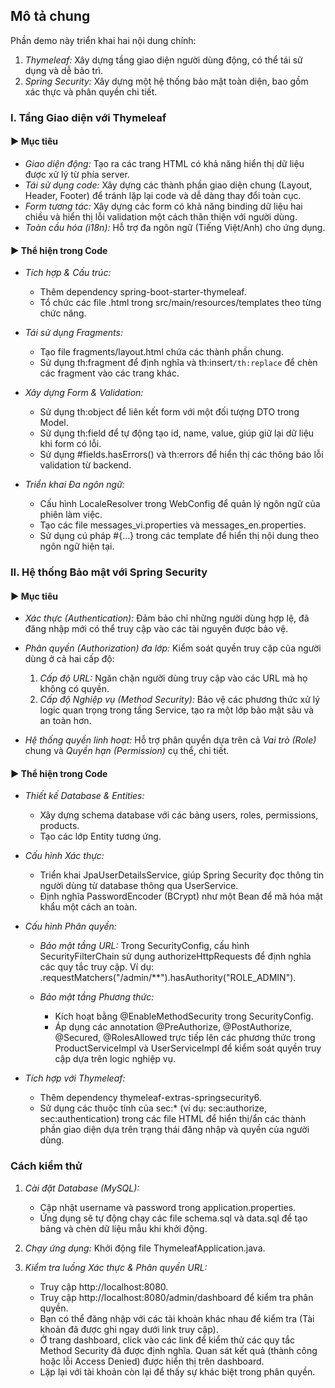 ## Mô tả chung

Phần demo này triển khai hai nội dung chính:

1. *Thymeleaf:* Xây dựng tầng giao diện người dùng động, có thể tái sử dụng và dễ bảo trì.
2. *Spring Security:* Xây dựng một hệ thống bảo mật toàn diện, bao gồm xác thực và phân quyền chi tiết.

### 

### I. Tầng Giao diện với Thymeleaf

#### ► Mục tiêu

* *Giao diện động:* Tạo ra các trang HTML có khả năng hiển thị dữ liệu được xử lý từ phía server.
* *Tái sử dụng code:* Xây dựng các thành phần giao diện chung (Layout, Header, Footer) để tránh lặp lại code và dễ dàng thay đổi toàn cục.
* *Form tương tác:* Xây dựng các form có khả năng binding dữ liệu hai chiều và hiển thị lỗi validation một cách thân thiện với người dùng.
* *Toàn cầu hóa (i18n):* Hỗ trợ đa ngôn ngữ (Tiếng Việt/Anh) cho ứng dụng.

#### ► Thể hiện trong Code

* *Tích hợp \& Cấu trúc:*

  * Thêm dependency spring-boot-starter-thymeleaf.
  * Tổ chức các file .html trong src/main/resources/templates theo từng chức năng.

* *Tái sử dụng Fragments:*

  * Tạo file fragments/layout.html chứa các thành phần chung.
  * Sử dụng th:fragment để định nghĩa và th:insert`/th:replace` để chèn các fragment vào các trang khác.

* *Xây dựng Form \& Validation:*

  * Sử dụng th:object để liên kết form với một đối tượng DTO trong Model.
  * Sử dụng th:field để tự động tạo id, name, value, giúp giữ lại dữ liệu khi form có lỗi.
  * Sử dụng #fields.hasErrors() và th:errors để hiển thị các thông báo lỗi validation từ backend.

* *Triển khai Đa ngôn ngữ:*

  * Cấu hình LocaleResolver trong WebConfig để quản lý ngôn ngữ của phiên làm việc.
  * Tạo các file messages\_vi.properties và messages\_en.properties.
  * Sử dụng cú pháp #{...} trong các template để hiển thị nội dung theo ngôn ngữ hiện tại.



### II. Hệ thống Bảo mật với Spring Security

#### ► Mục tiêu

* *Xác thực (Authentication):* Đảm bảo chỉ những người dùng hợp lệ, đã đăng nhập mới có thể truy cập vào các tài nguyên được bảo vệ.
* *Phân quyền (Authorization) đa lớp:* Kiểm soát quyền truy cập của người dùng ở cả hai cấp độ:

  1. *Cấp độ URL:* Ngăn chặn người dùng truy cập vào các URL mà họ không có quyền.
  2. *Cấp độ Nghiệp vụ (Method Security):* Bảo vệ các phương thức xử lý logic quan trọng trong tầng Service, tạo ra một lớp bảo mật sâu và an toàn hơn.

* *Hệ thống quyền linh hoạt:* Hỗ trợ phân quyền dựa trên cả *Vai trò (Role)* chung và *Quyền hạn (Permission)* cụ thể, chi tiết.



#### ► Thể hiện trong Code

* *Thiết kế Database \& Entities:*

  * Xây dựng schema database với các bảng users, roles, permissions, products.
  * Tạo các lớp Entity tương ứng.

* *Cấu hình Xác thực:*

  * Triển khai JpaUserDetailsService, giúp Spring Security đọc thông tin người dùng từ database thông qua UserService.
  * Định nghĩa PasswordEncoder (BCrypt) như một Bean để mã hóa mật khẩu một cách an toàn.

* *Cấu hình Phân quyền:*

  * *Bảo mật tầng URL:* Trong SecurityConfig, cấu hình SecurityFilterChain sử dụng authorizeHttpRequests để định nghĩa các quy tắc truy cập. Ví dụ: .requestMatchers("/admin/\*\*").hasAuthority("ROLE\_ADMIN").
  * *Bảo mật tầng Phương thức:*

    * Kích hoạt bằng @EnableMethodSecurity trong SecurityConfig.
    * Áp dụng các annotation @PreAuthorize, @PostAuthorize, @Secured, @RolesAllowed trực tiếp lên các phương thức trong ProductServiceImpl và UserServiceImpl để kiểm soát quyền truy cập dựa trên logic nghiệp vụ.

* *Tích hợp với Thymeleaf:*

  * Thêm dependency thymeleaf-extras-springsecurity6.
  * Sử dụng các thuộc tính của sec:\* (ví dụ: sec:authorize, sec:authentication) trong các file HTML để hiển thị/ẩn các thành phần giao diện dựa trên trạng thái đăng nhập và quyền của người dùng.

### 

### Cách kiểm thử

1. *Cài đặt Database (MySQL):*

   * Cập nhật username và password trong application.properties.
   * Ứng dụng sẽ tự động chạy các file schema.sql và data.sql để tạo bảng và chèn dữ liệu mẫu khi khởi động.

2. *Chạy ứng dụng:* Khởi động file ThymeleafApplication.java.
3. *Kiểm tra luồng Xác thực \& Phân quyền URL:*

   * Truy cập http://localhost:8080.
   * Truy cập http://localhost:8080/admin/dashboard để kiểm tra phân quyền.
   * Bạn có thể đăng nhập với các tài khoản khác nhau để kiểm tra (Tài khoản đã được ghi ngay dưới link truy cập).
   * Ở trang dashboard, click vào các link để kiểm thử các quy tắc Method Security đã được định nghĩa. Quan sát kết quả (thành công hoặc lỗi Access Denied) được hiển thị trên dashboard.
   * Lặp lại với tài khoản còn lại để thấy sự khác biệt trong phân quyền.